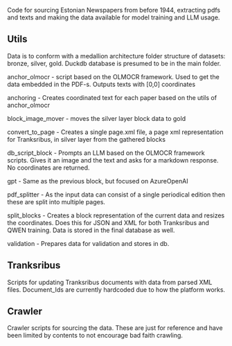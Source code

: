 Code for sourcing Estonian Newspapers from before 1944, extracting pdfs and texts and making the data available for model training and LLM usage.

## Utils

Data is to conform with a medallion architecture folder structure of datasets: bronze, silver, gold.
Duckdb database is presumed to be in the main folder.

anchor_olmocr - script based on the OLMOCR framework. Used to get the data embedded in the PDF-s. Outputs texts with [0,0] coordinates

anchoring - Creates coordinated text for each paper based on the utils of anchor_olmocr

block_image_mover - moves the silver layer block data to gold

convert_to_page - Creates a single page.xml file, a page xml representation for Tranksribus,  in silver layer from the gathered blocks

db_script_block - Prompts an LLM based on the OLMOCR framework scripts. Gives it an image and the text and asks for a  markdown response. No coordinates are returned.

gpt - Same as the previous block, but focused on AzureOpenAI

pdf_splitter - As the input data can consist of a single periodical edition then these are split into multiple pages. 

split_blocks - Creates a block representation of the current data and resizes the coordinates. Does this for JSON and XML for both Tranksribus and QWEN training. Data is stored in the final database as well.

validation - Prepares data for validation and stores in db.

## Tranksribus

Scripts for updating Tranksribus documents with data from parsed XML files.
Document_Ids are currently hardcoded due to how the platform works. 

## Crawler
Crawler scripts for sourcing the data. These are just for reference and have been limited by contents to not encourage bad faith crawling.
